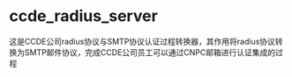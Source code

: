 # ccde_radius_server
这是CCDE公司radius协议与SMTP协议认证过程转换器，其作用将radius协议转换为SMTP邮件协议，完成CCDE公司员工可以通过CNPC邮箱进行认证集成的过程
